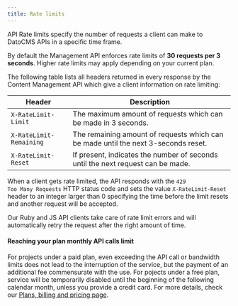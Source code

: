 ```yaml
---
title: Rate limits
---
```


API Rate limits specify the number of requests a client can make to DatoCMS APIs in a specific time frame.

By default the Management API enforces rate limits of **30 requests per 3 seconds**. Higher rate limits may apply depending on your current plan.

The following table lists all headers returned in every response by the Content Management API which give a client information on rate limiting:

<table>
  <thead>
    <tr>
      <th>Header</th><th>Description</th>
    </tr>
  </thead>
  <tbody>
    <tr>
      <td><code>X-RateLimit-Limit</code></td><td>The maximum amount of requests which can be made in 3 seconds.</td>
    </tr>
    <tr>
      <td><code>X-RateLimit-Remaining</code></td><td>The remaining amount of requests which can be made until the next 3-seconds reset.</td>
    </tr>
    <tr>
      <td><code>X-RateLimit-Reset</code></td><td>If present, indicates the number of seconds until the next request can be made.</td>
    </tr>
  </tbody>
</table>

When a client gets rate limited, the API responds with the <code>429 Too Many Requests</code> HTTP status code and sets the value <code>X-RateLimit-Reset</code> header to an integer larger than 0 specifying the time before the limit resets and another request will be accepted.

Our Ruby and JS API clients take care of rate limit errors and will automatically retry the request after the right amount of time.

#### Reaching your plan monthly API calls limit

For projects under a paid plan, even exceeding the API call or bandwidth limits does not lead to the interruption of the service, but the payment of an additional fee commensurate with the use. For pojects under a free plan, service will be temporarily disabled until the beginning of the following calendar month, unless you provide a credit card. For more details, check our [Plans, billing and pricing page](/docs/general-concepts/pricing).
